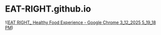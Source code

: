 # EAT-RIGHT.github.io
!([EAT RIGHT_ Healthy Food Experience - Google Chrome 3_12_2025 5_19_18 PM](https://github.com/user-attachments/assets/e3e12def-968b-47ca-83bb-8677e2ed6335))

